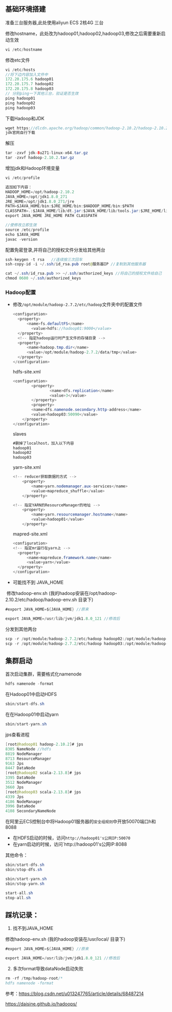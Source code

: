 ## 基础环境搭建

准备三台服务器,此处使用aliyun ECS 2核4G 三台

修改hostname，此处改为hadoop01,hadoop02,hadoop03,修改之后需要重新启动生效

```java
vi /etc/hostname
```

修改etc文件

```java
vi /etc/hosts
//将下边内容加入文件中
172.20.175.6 hadoop01
172.20.175.7 hadoop02
172.20.175.8 hadoop03
// 分别ping一下其他三台，验证是否生效
ping hadoop01
ping hadoop02
ping hadoop03
```

下载Hadoop和JDK

```java
wget https://dlcdn.apache.org/hadoop/common/hadoop-2.10.2/hadoop-2.10.2.tar.gz --no-check-certificate
jdk官网自行下载
```

解压

```java
tar -zxvf jdk-8u271-linux-x64.tar.gz
tar -zxvf hadoop-2.10.2.tar.gz
```

增加jdk和Hadoop环境变量

```java
vi /etc/profile

追加如下内容：
HADOOP_HOME=/opt/hadoop-2.10.2
JAVA_HOME=/opt/jdk1.8.0_271
JRE_HOME=/opt/jdk1.8.0_271/jre
PATH=$JAVA_HOME/bin:$JRE_HOME/bin:$HADOOP_HOME/bin:$PATH
CLASSPATH=.:$JAVA_HOME/lib/dt.jar:$JAVA_HOME/lib/tools.jar:$JRE_HOME/lib
export JAVA_HOME JRE_HOME PATH CLASSPATH

//使修改立即生效
source /etc/profile   
echo $JAVA_HOME
javac -version
```

配置免密登录,并将自己的授权文件分发给其他两台

```java
ssh-keygen -t rsa   //连续按三次回车
ssh-copy-id -i ~/.ssh/id_rsa.pub root@服务器IP //复制到其他服务器

cat ~/.ssh/id_rsa.pub >> ~/.ssh/authorized_keys //将自己的授权文件给自己
chmod 0600 ~/.ssh/authorized_keys
```

### Hadoop配置

- 修改`/opt/module/hadoop-2.7.2/etc/hadoop`文件夹中的配置文件

  ```java
  <configuration>
  	<property>
  		<name>fs.defaultFS</name>
          <value>hdfs://hadoop01:9000</value>
  	</property>
  	<!-- 指定hadoop运行时产生文件的存储目录 -->
  	<property>
  		<name>hadoop.tmp.dir</name>
  		<value>/opt/module/hadoop-2.7.2/data/tmp</value>
  	</property>
  </configuration>
  ```

  hdfs-site.xml

  ```java
  <configuration>
          <property>
                  <name>dfs.replication</name>
                  <value>3</value>
          </property>
          <property>
          <name>dfs.namenode.secondary.http-address</name>
          <value>hadoop03:50090</value>
      </property>
  </configuration>
  ```

  slaves

  ```java
  #删掉了localhost，加入以下内容
  hadoop01
  hadoop02
  hadoop03
  ```

  yarn-site.xml

  ```java
  <!-- reducer获取数据的方式 -->
      <property>
          <name>yarn.nodemanager.aux-services</name>
          <value>mapreduce_shuffle</value>
      </property>
  
  <!-- 指定YARN的ResourceManager的地址 -->
      <property>
          <name>yarn.resourcemanager.hostname</name>
          <value>hadoop01</value>
      </property>
  ```

  mapred-site.xml

  ```java
  <configuration>
  <!-- 指定mr运行在yarn上 -->
  	<property>
  		<name>mapreduce.framework.name</name>
  		<value>yarn</value>
  	</property>
  </configuration>
  ```

- 可能找不到 JAVA_HOME

​	   修改hadoop-env.sh (我的hadoop安装在/opt/hadoop-2.10.2/etc/hadoop/hadoop-env.sh 目录下)

```java
#export JAVA_HOME=${JAVA_HOME} //原来

export JAVA_HOME=/usr/lib/jvm/jdk1.8.0_121 //修改后
```

分发到其他两台

  ```java
  scp -r /opt/module/hadoop-2.7.2/etc/hadoop hadoop02:/opt/module/hadoop-2.7.2/etc/
  scp -r /opt/module/hadoop-2.7.2/etc/hadoop hadoop03:/opt/module/hadoop-2.7.2/etc/
  ```

## 集群启动

首次启动集群，需要格式化namenode

```java
hdfs namenode -format
```

在Hadoop01中启动HDFS

```java
sbin/start-dfs.sh
```
在在Hadoop01中启动yarn
```java
sbin/start-yarn.sh
```

jps查看进程

```java
[root@hadoop01 hadoop-2.10.2]# jps
8305 NameNode //hdfs
8819 NodeManager
8713 ResourceManager
9163 Jps
8447 DataNode
[root@hadoop02 scala-2.13.8]# jps
3395 DataNode
3512 NodeManager
3660 Jps
[root@hadoop03 scala-2.13.8]# jps
4339 Jps
4186 NodeManager
3996 DataNode
4108 SecondaryNameNode
```

在阿里云ECS控制台中将Hadoop01服务器的`安全组规则`中开放50070端口h和8088

- 在HDFS启动的时候，访问`http://hadoop01's公网IP:50070`
- 在yarn启动的时候，访问`http://hadoop01's公网IP:8088

其他命令：

```java
sbin/start-dfs.sh
sbin/stop-dfs.sh

sbin/start-yarn.sh
sbin/stop-yarn.sh

start-all.sh
stop-all.sh
```



## 踩坑记录：

1. 找不到JAVA_HOME

修改hadoop-env.sh (我的hadoop安装在/usr/local/ 目录下)

```java
#export JAVA_HOME=${JAVA_HOME} //原来

export JAVA_HOME=/usr/lib/jvm/jdk1.8.0_121 //修改后
```

2. 多次format导致dataNode启动失败

```java
rm -rf /tmp/hadoop-root/*
hdfs namenode -format
```



参考：https://blog.csdn.net/u013247765/article/details/68487214

https://daisine.github.io/hadoops/

